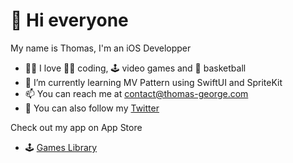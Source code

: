 # 👋  Hi everyone

My name is Thomas, I'm an iOS Developper
- 👍🏻 I love 🧑‍💻 coding, 🕹️ video games and 🏀 basketball 
- 👀 I’m currently learning MV Pattern using SwiftUI and SpriteKit
- 📫 You can reach me at contact@thomas-george.com
- 🐥 You can also follow my [Twitter](https://twitter.com/ThomasG51)

Check out my app on App Store
- 🕹️ [Games Library](https://apps.apple.com/us/app/games-library/id1603108579)
<!---
ThomasG51/ThomasG51 is a ✨ special ✨ repository because its `README.md` (this file) appears on your GitHub profile.
You can click the Preview link to take a look at your changes.
--->
